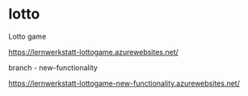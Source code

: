 # lotto
Lotto game

https://lernwerkstatt-lottogame.azurewebsites.net/

branch - new-functionality

https://lernwerkstatt-lottogame-new-functionality.azurewebsites.net/

